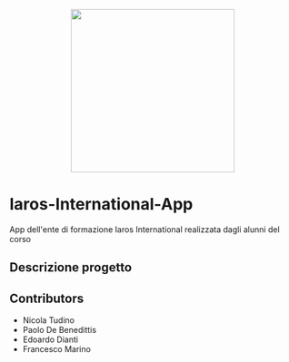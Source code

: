 <p align=center>
  <img align="center" width="288" height="288" src="https://raw.githubusercontent.com/tudo75/Iaros-International-App/main/resources/logo-pieno.png">
</p>

# Iaros-International-App
 App dell'ente di formazione Iaros International realizzata dagli alunni del corso

## Descrizione progetto

## Contributors
* Nicola Tudino
* Paolo De Benedittis
* Edoardo Dianti
* Francesco Marino
